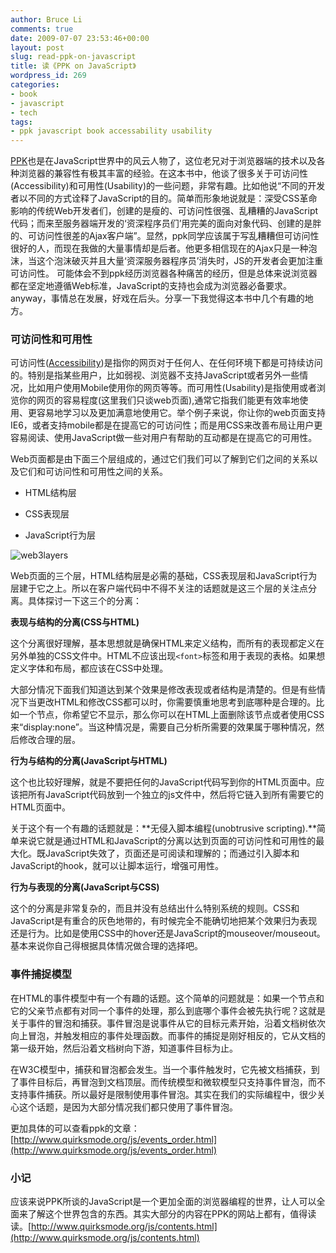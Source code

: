 ```yaml
---
author: Bruce Li
comments: true
date: 2009-07-07 23:53:46+00:00
layout: post
slug: read-ppk-on-javascript
title: 读《PPK on JavaScript》
wordpress_id: 269
categories:
- book
- javascript
- tech
tags:
- ppk javascript book accessability usability
---
```


 [PPK](http://www.quirksmode.org/)也是在JavaScript世界中的风云人物了，这位老兄对于浏览器端的技术以及各种浏览器的兼容性有极其丰富的经验。在这本书中，他谈了很多关于可访问性(Accessibility)和可用性(Usability)的一些问题，非常有趣。比如他说“不同的开发者以不同的方式诠释了JavaScript的目的。简单而形象地说就是：深受CSS革命影响的传统Web开发者们，创建的是瘦的、可访问性很强、乱糟糟的JavaScript代码；而来至服务器端开发的‘资深程序员们’用完美的面向对象代码、创建的是胖的、可访问性很差的Ajax客户端”。显然，ppk同学应该属于写乱糟糟但可访问性很好的人，而现在我做的大量事情却是后者。他更多相信现在的Ajax只是一种泡沫，当这个泡沫破灭并且大量‘资深服务器程序员’消失时，JS的开发者会更加注重可访问性。  可能体会不到ppk经历浏览器各种痛苦的经历，但是总体来说浏览器都在坚定地遵循Web标准，JavaScript的支持也会成为浏览器必备要求。anyway，事情总在发展，好戏在后头。分享一下我觉得这本书中几个有趣的地方。


### 可访问性和可用性

可访问性([Accessibility](http://en.wikipedia.org/wiki/Accessibility))是指你的网页对于任何人、在任何环境下都是可持续访问的。特别是指某些用户，比如弱视、浏览器不支持JavaScript或者另外一些情况，比如用户使用Mobile使用你的网页等等。而可用性(Usability)是指使用或者浏览你的网页的容易程度(这里我们只谈web页面),通常它指我们能更有效率地使用、更容易地学习以及更加满意地使用它。举个例子来说，你让你的web页面支持IE6，或者支持mobile都是在提高它的可访问性；而是用CSS来改善布局让用户更容易阅读、使用JavaScript做一些对用户有帮助的互动都是在提高它的可用性。

Web页面都是由下面三个层组成的，通过它们我们可以了解到它们之间的关系以及它们和可访问性和可用性之间的关系。
	
  * HTML结构层

	
  * CSS表现层

	
  * JavaScript行为层


![web3layers](http://liwenbing.cn/wp-content/uploads/2009/07/web3layers-300x245.PNG)

Web页面的三个层，HTML结构层是必需的基础，CSS表现层和JavaScript行为层建于它之上。所以在客户端代码中不得不关注的话题就是这三个层的关注点分离。具体探讨一下这三个的分离：

**表现与结构的分离(CSS与HTML)**

这个分离很好理解，基本思想就是确保HTML来定义结构，而所有的表现都定义在另外单独的CSS文件中。HTML不应该出现`<font>`标签和用于表现的表格。如果想定义字体和布局，都应该在CSS中处理。

大部分情况下面我们知道达到某个效果是修改表现或者结构是清楚的。但是有些情况下当更改HTML和修改CSS都可以时，你需要慎重地思考到底哪种是合理的。比如一个节点，你希望它不显示，那么你可以在HTML上面删除该节点或者使用CSS来“display:none”。当这种情况是，需要自己分析所需要的效果属于哪种情况，然后修改合理的层。

**行为与结构的分离(JavaScript与HTML)**

这个也比较好理解，就是不要把任何的JavaScript代码写到你的HTML页面中。应该把所有JavaScript代码放到一个独立的js文件中，然后将它链入到所有需要它的HTML页面中。

关于这个有一个有趣的话题就是：**无侵入脚本编程(unobtrusive scripting).**简单来说它就是通过HTML和JavaScript的分离以达到页面的可访问性和可用性的最大化。既JavaScript失效了，页面还是可阅读和理解的；而通过引入脚本和JavaScript的hook，就可以让脚本运行，增强可用性。

**行为与表现的分离(JavaScript与CSS)**

这个的分离是非常复杂的，而且并没有总结出什么特别系统的规则。CSS和JavaScript是有重合的灰色地带的，有时候完全不能确切地把某个效果归为表现还是行为。比如是使用CSS中的hover还是JavaScript的mouseover/mouseout。基本来说你自己得根据具体情况做合理的选择吧。


### 事件捕捉模型


在HTML的事件模型中有一个有趣的话题。这个简单的问题就是：如果一个节点和它的父亲节点都有对同一个事件的处理，那么到底哪个事件会被先执行呢？这就是关于事件的冒泡和捕获。事件冒泡是说事件从它的目标元素开始，沿着文档树依次向上冒泡，并触发相应的事件处理函数。而事件的捕捉是刚好相反的，它从文档的第一级开始，然后沿着文档树向下游，知道事件目标为止。

在W3C模型中，捕获和冒泡都会发生。当一个事件触发时，它先被文档捕获，到了事件目标后，再冒泡到文档顶层。而传统模型和微软模型只支持事件冒泡，而不支持事件捕获。所以最好是限制使用事件冒泡。其实在我们的实际编程中，很少关心这个话题，是因为大部分情况我们都只使用了事件冒泡。

更加具体的可以查看ppk的文章：[http://www.quirksmode.org/js/events_order.html](http://www.quirksmode.org/js/events_order.html)


### 小记


应该来说PPK所谈的JavaScript是一个更加全面的浏览器编程的世界，让人可以全面来了解这个世界包含的东西。其实大部分的内容在PPK的网站上都有，值得读读。[http://www.quirksmode.org/js/contents.html](http://www.quirksmode.org/js/contents.html)
